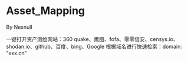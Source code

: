 # Asset_Mapping
By Nexnull

一键打开资产测绘网站：360 quake、鹰图、fofa、零零信安、censys.io、shodan.io、github、百度、bing、Google
根据域名进行快速检索：domain: "xxx.cn"
